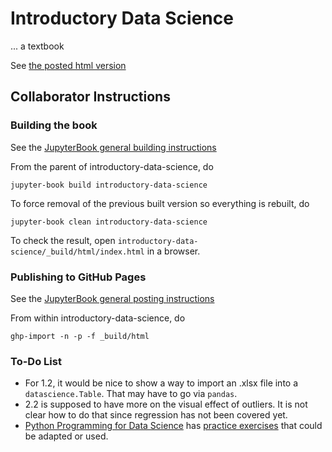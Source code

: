 # Introductory Data Science

... a textbook

See [the posted html version](https://data-ohio.github.io/introductory-data-science/intro.html)

## Collaborator Instructions

### Building the book 

See the [JupyterBook general building instructions](https://jupyterbook.org/en/stable/start/build.html)

From the parent of introductory-data-science, do

    jupyter-book build introductory-data-science
	
To force removal of the previous built version so everything is rebuilt, do

    jupyter-book clean introductory-data-science
	
To check the result, open `introductory-data-science/_build/html/index.html` in a browser.
	
### Publishing to GitHub Pages

See the [JupyterBook general posting instructions](https://jupyterbook.org/en/stable/start/publish.html)

From within introductory-data-science, do

    ghp-import -n -p -f _build/html

### To-Do List

* For 1.2, it would be nice to show a way to import an .xlsx file into a `datascience.Table`. 
  That may have to go via `pandas`.
* 2.2 is supposed to have more on the visual effect of outliers.
  It is not clear how to do that since regression has not been covered yet.
* [Python Programming for Data Science](https://www.tomasbeuzen.com/python-programming-for-data-science/README.html) has 
  [practice exercises](https://www.tomasbeuzen.com/python-programming-for-data-science/practice-exercises/chapter1-basics-practice.html#) that could be adapted or used.

